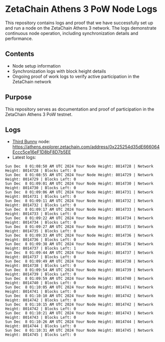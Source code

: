 # ZetaChain Athens 3 PoW Node Logs
This repository contains logs and proof that we have successfully set up and run a node on the ZetaChain Athens 3 network. The logs demonstrate continuous node operation, including synchronization details and performance.

## Contents
- Node setup information
- Synchronization logs with block height details
- Ongoing proof of work logs to verify active participation in the ZetaChain network

## Purpose
This repository serves as documentation and proof of participation in the ZetaChain Athens 3 PoW testnet.

## Logs

- [Third Bunny](https://thirdbunny.xyz/) node: https://athens.explorer.zetachain.com/address/0x225254d35dE666064Eccc5ce16eF1D8bF8D7b5EE
- Latest logs:
```
Sun Dec  8 01:08:50 AM UTC 2024 Your Node Height: 8014728 | Network Height: 8014728 | Blocks Left: 0
Sun Dec  8 01:08:55 AM UTC 2024 Your Node Height: 8014729 | Network Height: 8014729 | Blocks Left: 0
Sun Dec  8 01:09:01 AM UTC 2024 Your Node Height: 8014730 | Network Height: 8014730 | Blocks Left: 0
Sun Dec  8 01:09:06 AM UTC 2024 Your Node Height: 8014731 | Network Height: 8014731 | Blocks Left: 0
Sun Dec  8 01:09:11 AM UTC 2024 Your Node Height: 8014732 | Network Height: 8014732 | Blocks Left: 0
Sun Dec  8 01:09:17 AM UTC 2024 Your Node Height: 8014733 | Network Height: 8014733 | Blocks Left: 0
Sun Dec  8 01:09:22 AM UTC 2024 Your Node Height: 8014734 | Network Height: 8014734 | Blocks Left: 0
Sun Dec  8 01:09:27 AM UTC 2024 Your Node Height: 8014735 | Network Height: 8014735 | Blocks Left: 0
Sun Dec  8 01:09:33 AM UTC 2024 Your Node Height: 8014736 | Network Height: 8014736 | Blocks Left: 0
Sun Dec  8 01:09:38 AM UTC 2024 Your Node Height: 8014736 | Network Height: 8014737 | Blocks Left: 1
Sun Dec  8 01:09:44 AM UTC 2024 Your Node Height: 8014737 | Network Height: 8014737 | Blocks Left: 0
Sun Dec  8 01:09:49 AM UTC 2024 Your Node Height: 8014738 | Network Height: 8014738 | Blocks Left: 0
Sun Dec  8 01:09:54 AM UTC 2024 Your Node Height: 8014739 | Network Height: 8014739 | Blocks Left: 0
Sun Dec  8 01:09:59 AM UTC 2024 Your Node Height: 8014740 | Network Height: 8014740 | Blocks Left: 0
Sun Dec  8 01:10:05 AM UTC 2024 Your Node Height: 8014741 | Network Height: 8014741 | Blocks Left: 0
Sun Dec  8 01:10:10 AM UTC 2024 Your Node Height: 8014742 | Network Height: 8014742 | Blocks Left: 0
Sun Dec  8 01:10:15 AM UTC 2024 Your Node Height: 8014742 | Network Height: 8014742 | Blocks Left: 0
Sun Dec  8 01:10:21 AM UTC 2024 Your Node Height: 8014743 | Network Height: 8014743 | Blocks Left: 0
Sun Dec  8 01:10:26 AM UTC 2024 Your Node Height: 8014744 | Network Height: 8014744 | Blocks Left: 0
Sun Dec  8 01:10:31 AM UTC 2024 Your Node Height: 8014745 | Network Height: 8014745 | Blocks Left: 0
```
